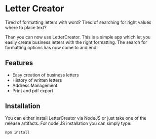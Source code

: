 # Letter Creator
Tired of formatting letters with word? Tired of searching for right values where to place text? 

Than you can now use LetterCreator. This is a simple app which let you easily create business letters with the right formatting. The search for formatting options has now come to and end!
## Features
* Easy creation of business letters
* History of written letters
* Address Management
* Print and pdf export

## Installation
You can either install LetterCreator via NodeJS or just take one of the release artifacts. For node JS installation you can simply type:
```
npm install
```
